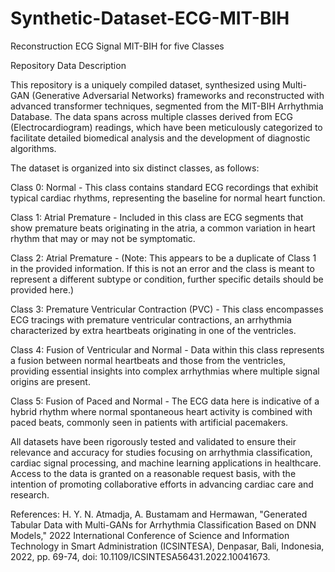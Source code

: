 # Synthetic-Dataset-ECG-MIT-BIH
Reconstruction ECG Signal MIT-BIH for five Classes 

Repository Data Description

This repository is a uniquely compiled dataset, synthesized using Multi-GAN (Generative Adversarial Networks) frameworks and reconstructed with advanced transformer techniques, segmented from the MIT-BIH Arrhythmia Database. The data spans across multiple classes derived from ECG (Electrocardiogram) readings, which have been meticulously categorized to facilitate detailed biomedical analysis and the development of diagnostic algorithms.

The dataset is organized into six distinct classes, as follows:

Class 0: Normal - This class contains standard ECG recordings that exhibit typical cardiac rhythms, representing the baseline for normal heart function.

Class 1: Atrial Premature - Included in this class are ECG segments that show premature beats originating in the atria, a common variation in heart rhythm that may or may not be symptomatic.

Class 2: Atrial Premature - (Note: This appears to be a duplicate of Class 1 in the provided information. If this is not an error and the class is meant to represent a different subtype or condition, further specific details should be provided here.)

Class 3: Premature Ventricular Contraction (PVC) - This class encompasses ECG tracings with premature ventricular contractions, an arrhythmia characterized by extra heartbeats originating in one of the ventricles.

Class 4: Fusion of Ventricular and Normal - Data within this class represents a fusion between normal heartbeats and those from the ventricles, providing essential insights into complex arrhythmias where multiple signal origins are present.

Class 5: Fusion of Paced and Normal - The ECG data here is indicative of a hybrid rhythm where normal spontaneous heart activity is combined with paced beats, commonly seen in patients with artificial pacemakers.

All datasets have been rigorously tested and validated to ensure their relevance and accuracy for studies focusing on arrhythmia classification, cardiac signal processing, and machine learning applications in healthcare. 
Access to the data is granted on a reasonable request basis, with the intention of promoting collaborative efforts in advancing cardiac care and research.


References:
H. Y. N. Atmadja, A. Bustamam and Hermawan, "Generated Tabular Data with Multi-GANs for Arrhythmia Classification Based on DNN Models," 2022 International Conference of Science and Information Technology in Smart Administration (ICSINTESA), Denpasar, Bali, Indonesia, 2022, pp. 69-74, doi: 10.1109/ICSINTESA56431.2022.10041673.
